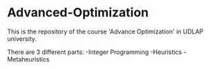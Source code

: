 # Advanced-Optimization
This is the repository of the course 'Advance Optimization' in UDLAP university. 

There are 3 different parts: 
-Integer Programming
-Heuristics
-Metaheuristics

